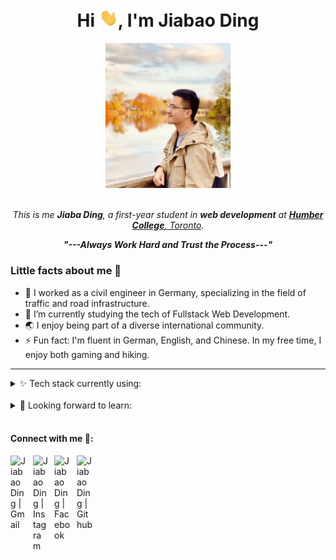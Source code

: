 <h1 align="center">Hi <img src="https://raw.githubusercontent.com/ABSphreak/ABSphreak/master/gifs/Hi.gif" width="30px">, I'm Jiabao Ding</h1>
<div align="center">
  <img src="./images/JiabaoDing.jpg" width="200px">
  <br>
  <br>
</div>
<div style="text-align: center;">
  <p>
    <em>
      This is me <b>Jiaba Ding</b>, a first-year student in <b>web development</b> at <a href="https://humber.ca/"><b>Humber College</b>, Toronto</a>.
    </em>
  </p>
  <p><b><i>"---Always Work Hard and Trust the Process---"</i></b></p>
</div>

<h3>Little facts about me 🧑</h3>

- 🧞 I worked as a civil engineer in Germany, specializing in the field of traffic and road infrastructure.
- 🔭 I’m currently studying the tech of Fullstack Web Development.
- 🌏 I enjoy being part of a diverse international community.
- ⚡ Fun fact: I'm fluent in German, English, and Chinese. In my free time, I enjoy both gaming and hiking.
  <br>

---

<details>
<summary>
  ✨ Tech stack currently using:
</summary>
   <br>
<code><a href="https://www.python.org/" target="_blank"><img height="30" src="https://www.vectorlogo.zone/logos/python/python-icon.svg"></a></code>
<code><a href="https://www.javascript.com/" target="_blank"><img height="30" src="https://raw.githubusercontent.com/devicons/devicon/master/icons/javascript/javascript-plain.svg"></a></code>
<code><a href="https://reactjs.org/" target="_blank"><img height="30" src="https://www.vectorlogo.zone/logos/reactjs/reactjs-icon.svg"></a></code>
<code><a href="https://nextjs.org/" target="_blank"><img height="30" src="https://upload.wikimedia.org/wikipedia/commons/thumb/1/10/Cib-next-js_%28CoreUI_Icons_v1.0.0%29.svg/120px-Cib-next-js_%28CoreUI_Icons_v1.0.0%29.svg.png"></a></code>
<code><a href="https://www.w3schools.com/html/" target="_blank"><img height="30" src="https://www.vectorlogo.zone/logos/w3_html5/w3_html5-icon.svg"></a></code>
<code><a href="https://www.w3schools.com/css/" target="_blank"><img height="30" src="https://raw.githubusercontent.com/devicons/devicon/master/icons/css3/css3-original.svg"></a></code>
<code><a href="https://id.heroku.com/login" target="_blank"><img src="https://www.vectorlogo.zone/logos/heroku/heroku-icon.svg" alt="heroku"  height="30"></a></code>
<code><a href="https://redux.js.org" target="_blank"> <img src="https://raw.githubusercontent.com/devicons/devicon/master/icons/redux/redux-original.svg" alt="redux" height="30"></a></code>
<code><a href="https://sass-lang.com" target="_blank"> <img src="https://raw.githubusercontent.com/devicons/devicon/master/icons/sass/sass-original.svg" alt="sass"  height="30"></a></code>
<code> <a href="https://tailwindcss.com/" target="_blank"> <img src="https://www.vectorlogo.zone/logos/tailwindcss/tailwindcss-icon.svg" alt="tailwind" height="30"/> </a> </code>
<code><a href="https://nodejs.org/en/" target="_blank"><img height="30" src="https://www.vectorlogo.zone/logos/nodejs/nodejs-icon.svg"></a></code>
<code><a href="https://firebase.google.com/" target="_blank"><img height="30" src="https://www.vectorlogo.zone/logos/firebase/firebase-icon.svg"></a></code>
<code><a href="https://git-scm.com/" target="_blank"><img height="30" src="https://www.vectorlogo.zone/logos/git-scm/git-scm-icon.svg"></a></code>
<code><a href="https://www.json.org/" target="_blank"><img height="30" src="https://www.vectorlogo.zone/logos/json/json-icon.svg"></a></code>
<code><a href="https://colab.research.google.com/" target="_blank"><img height="30" src="https://colab.research.google.com/img/colab_favicon_256px.png"></a></code>

</details>
<br>

<details>
<summary>
  🌱 Looking forward to learn:
</summary>
   <br>
<code><a href="https://flutter.dev/" target="_blank"><img height="30" src="https://www.vectorlogo.zone/logos/flutterio/flutterio-icon.svg"></a></code>
<code><a href="https://cloud.google.com/" target="_blank"><img height="30" src="https://www.vectorlogo.zone/logos/google_cloud/google_cloud-icon.svg"></a></code>
<code><a href="https://analytics.google.com/" target="_blank"><img height="30" src="https://www.vectorlogo.zone/logos/google_analytics/google_analytics-icon.svg"></a></code>
<code><a href="https://www.tensorflow.org/" target="_blank"><img height="30" src="https://www.vectorlogo.zone/logos/tensorflow/tensorflow-icon.svg"></a></code>
<code><a href="https://azure.microsoft.com/en-us/" target="_blank"><img height="30" src="https://www.vectorlogo.zone/logos/microsoft_azure/microsoft_azure-icon.svg"></a></code>
<code><a href="https://opencv.org/" target="_blank"><img height="30" src="https://www.vectorlogo.zone/logos/opencv/opencv-icon.svg"></a></code>
<code><a href="https://pytorch.org/" target="_blank"><img height="30" src="https://www.vectorlogo.zone/logos/pytorch/pytorch-icon.svg"></a></code>
<code><a href="https://aws.amazon.com/" target="_blank"><img height="30" src="https://www.vectorlogo.zone/logos/amazon_aws/amazon_aws-icon.svg"></a></code>
</details>
<br>

<h4>Connect with me 🤝:</h4>

<a href="mailto:jiabaoding6@gmail.com">
  <img align="left" alt="Jiabao Ding | Gmail" width="26px" src="https://www.vectorlogo.zone/logos/gmail/gmail-icon.svg" style="margin-right: 10px;" />
</a>

<a href="https://www.instagram.com/djb0508/">
  <img align="left" alt="Jiabao Ding | Instagram" width="24px" src="https://www.vectorlogo.zone/logos/instagram/instagram-icon.svg" style="margin-right: 10px;" />
</a>

<a href="https://www.facebook.com/jiabao.ding/">
  <img align="left" alt="Jiabao Ding | Facebook" width="26px" src="https://www.vectorlogo.zone/logos/facebook/facebook-tile.svg" style="margin-right: 10px;" />
</a>

<a href="https://github.com/DingdingToronto">
  <img align="left" alt="Jiabao Ding | Github" width="26px" src="https://www.vectorlogo.zone/logos/github/github-tile.svg" style="margin-right: 10px;" />
</a>

<br>
